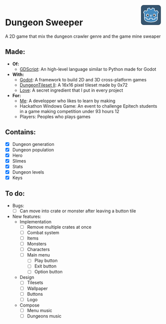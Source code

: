 <img src="icon.png" align="right" />

# Dungeon Sweeper

A 2D game that mix the dungeon crawler genre and the game mine sweaper

## Made:

- **Of:**
    - [GDScript](https://docs.godotengine.org/en/stable/tutorials/scripting/gdscript/index.html): An high-level language similar to Python made for Godot
- **With:**
    - [Godot](https://docs.godotengine.org/en/stable/index.html): A framework to build 2D and 3D cross-platform games
    - [DungeonTileset Ⅱ](https://0x72.itch.io/dungeontileset-ii): A 16x16 pixel tileset made by 0x72
    - [Love](https://rebrand.ly/r1ckr0l13r): A secret ingredient that I put in every project
- **For:**
    - [Me](https://github.com/serapagranchose): A developper who likes to learn by making
    - Hackathon Windows Game: An event to challenge Epitech students in a game making competition under 93 hours 12
    - Players: Peoples who plays games

## Contains:

- [x] Dungeon generation
- [x] Dungeon population
- [x] Hero
- [x] Slimes
- [x] Stats
- [x] Dungeon levels
- [x] Keys

## To do:

- Bugs:
    - [ ] Can move into crate or monster after leaving a button tile

- New features:
    - Implementation
        - [ ] Remove multiple crates at once
        - [ ] Combat system
        - [ ] Items
        - [ ] Monsters
        - [ ] Characters
        - [ ] Main menu
            - [ ] Play button
            - [ ] Exit button
            - [ ] Option button
    - Design
        - [ ] Tilesets
        - [ ] Wallpaper
        - [ ] Buttons
        - [ ] Logo
    - Compose
        - [ ] Menu music
        - [ ] Dungeons music
